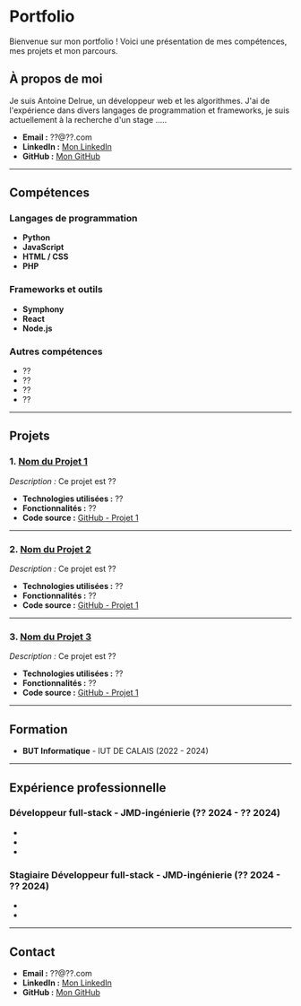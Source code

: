 # Portfolio

Bienvenue sur mon portfolio ! Voici une présentation de mes compétences, mes projets et mon parcours.

## À propos de moi

Je suis Antoine Delrue, un développeur web et les algorithmes. J'ai de l'expérience dans divers langages de programmation et frameworks, je suis actuellement à la recherche d'un stage .....

- **Email :** ??@??.com
- **LinkedIn :** [Mon LinkedIn](https://www.linkedin.com/in/??)
- **GitHub :** [Mon GitHub](https://github.com/??)

---

## Compétences

### Langages de programmation

- **Python**  
- **JavaScript**  
- **HTML / CSS**  
- **PHP**

### Frameworks et outils

- **Symphony**  
- **React**  
- **Node.js**  

### Autres compétences

- ??
- ??
- ??
- ??

---

## Projets

### 1. [Nom du Projet 1](https://github.com/username/projet1)

*Description :* Ce projet est ??

- **Technologies utilisées :** ??
- **Fonctionnalités :** ??
- **Code source :** [GitHub - Projet 1](https://github.com/username/projet1)

---

### 2. [Nom du Projet 2](https://github.com/username/projet2)

*Description :* Ce projet est ??

- **Technologies utilisées :** ??
- **Fonctionnalités :** ??
- **Code source :** [GitHub - Projet 1](https://github.com/username/projet2)

---

### 3. [Nom du Projet 3](https://github.com/username/projet3)

*Description :* Ce projet est ??

- **Technologies utilisées :** ??
- **Fonctionnalités :** ??
- **Code source :** [GitHub - Projet 1](https://github.com/username/projet3)

---

## Formation

- **BUT Informatique** - IUT DE CALAIS (2022 - 2024)

---

## Expérience professionnelle

### Développeur full-stack - JMD-ingénierie (?? 2024 - ?? 2024)

- 
- 
- 

### Stagiaire Développeur full-stack - JMD-ingénierie (?? 2024 - ?? 2024)

- 
- 

---

## Contact


- **Email :** ??@??.com
- **LinkedIn :** [Mon LinkedIn](https://www.linkedin.com/in/??)
- **GitHub :** [Mon GitHub](https://github.com/??)
